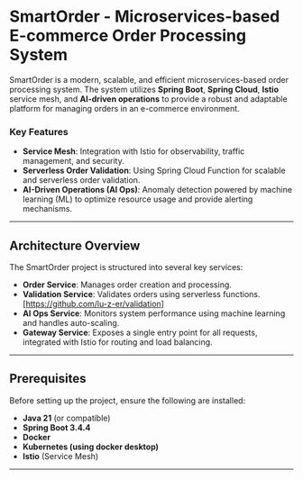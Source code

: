 
# SmartOrder - Microservices-based E-commerce Order Processing System

SmartOrder is a modern, scalable, and efficient microservices-based order processing system. The system utilizes **Spring Boot**, **Spring Cloud**, **Istio** service mesh, and **AI-driven operations** to provide a robust and adaptable platform for managing orders in an e-commerce environment. 

### Key Features

- **Service Mesh**: Integration with Istio for observability, traffic management, and security.
- **Serverless Order Validation**: Using Spring Cloud Function for scalable and serverless order validation.
- **AI-Driven Operations (AI Ops)**: Anomaly detection powered by machine learning (ML) to optimize resource usage and provide alerting mechanisms.

---

## Architecture Overview

The SmartOrder project is structured into several key services:

- **Order Service**: Manages order creation and processing.
- **Validation Service**: Validates orders using serverless functions. [https://github.com/lu-z-er/validation]
- **AI Ops Service**: Monitors system performance using machine learning and handles auto-scaling.
- **Gateway Service**: Exposes a single entry point for all requests, integrated with Istio for routing and load balancing.

---

## Prerequisites

Before setting up the project, ensure the following are installed:

- **Java 21** (or compatible)
- **Spring Boot 3.4.4**
- **Docker**
- **Kubernetes (using docker desktop)**
- **Istio** (Service Mesh)

---

